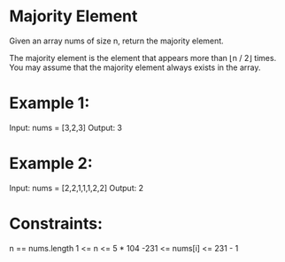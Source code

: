 # Majority Element

Given an array nums of size n, return the majority element.

The majority element is the element that appears more than ⌊n / 2⌋ times. You may assume that the majority element always exists in the array.

# Example 1:

Input: nums = [3,2,3]
Output: 3

# Example 2:

Input: nums = [2,2,1,1,1,2,2]
Output: 2

# Constraints:

n == nums.length
1 <= n <= 5 \* 104
-231 <= nums[i] <= 231 - 1
